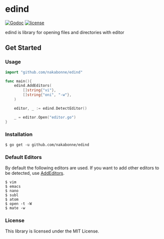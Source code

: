 # edind

[![Godoc](http://img.shields.io/badge/godoc-reference-blue.svg?style=flat)](https://godoc.org/github.com/nakabonne/edind)
[![license](http://img.shields.io/badge/license-MIT-red.svg?style=flat)](https://raw.githubusercontent.com/nakabonne/edind/master/LICENSE)

edind is library for opening files and directories with editor


## Get Started

### Usage

```go
import "github.com/nakabonne/edind"

func main(){
	edind.AddEditors(
		[]string{"vi"},
		[]string{"oni", "-w"},
	)

	editor, _ := edind.DetectEditor()

	_ = editor.Open("editor.go")
}
```

### Installation

```
$ go get -u github.com/nakabonne/edind
```

### Default Editors

By default the following editors are used.
If you want to add other editors to be detected, use [AddEditors](https://godoc.org/github.com/nakabonne/edind#AddEditors).

```
$ vim
$ emacs
$ nano
$ subl
$ atom
$ open -t -W
$ mate -w
```

### License

This library is licensed under the MIT License.
